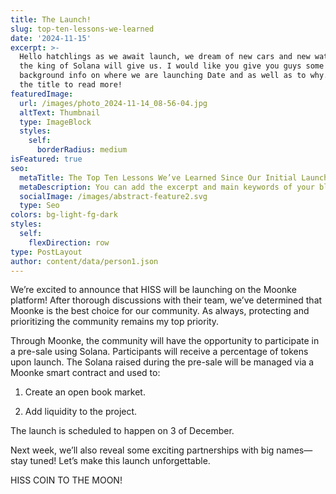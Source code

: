 ```yaml
---
title: The Launch!
slug: top-ten-lessons-we-learned
date: '2024-11-15'
excerpt: >-
  Hello hatchlings as we await launch, we dream of new cars and new watch's that
  the king of Solana will give us. I would like you give you guys some
  background info on where we are launching Date and as well as to why. Click
  the title to read more!
featuredImage:
  url: /images/photo_2024-11-14_08-56-04.jpg
  altText: Thumbnail
  type: ImageBlock
  styles:
    self:
      borderRadius: medium
isFeatured: true
seo:
  metaTitle: The Top Ten Lessons We’ve Learned Since Our Initial Launch
  metaDescription: You can add the excerpt and main keywords of your blog post here.
  socialImage: /images/abstract-feature2.svg
  type: Seo
colors: bg-light-fg-dark
styles:
  self:
    flexDirection: row
type: PostLayout
author: content/data/person1.json
---
```

We’re excited to announce that HISS will be launching on the Moonke platform! After thorough discussions with their team, we’ve determined that Moonke is the best choice for our community. As always, protecting and prioritizing the community remains my top priority.

Through Moonke, the community will have the opportunity to participate in a pre-sale using Solana. Participants will receive a percentage of tokens upon launch. The Solana raised during the pre-sale will be managed via a Moonke smart contract and used to:

1.  Create an open book market.

2.  Add liquidity to the project.

The launch is scheduled to happen on 3 of December.

Next week, we’ll also reveal some exciting partnerships with big names—stay tuned! Let’s make this launch unforgettable.

HISS COIN TO THE MOON!
